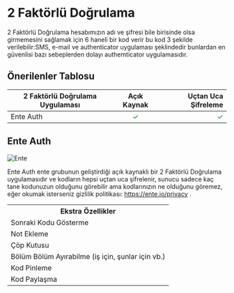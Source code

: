 <!-- NOTLAR 
 - Tablo eklemeyi unutmayın 
 - Uygun görseller eklemeyi unutmayın.
 - İçerik kuralları ve ekleme yapmak sayfalarını ziyaret edebilirsiniz -->

# 2 Faktörlü Doğrulama

2 Faktörlü Doğrulama hesabımızın adı ve şifresi bile birisinde olsa girmemesini sağlamak için 6 haneli bir kod verir bu kod 3 şekilde verilebilir:SMS, e-mail ve authenticator uygulaması şeklindedir bunlardan en güvenlisi bazı sebeplerden dolayı authemticator uygulamasıdır.

## Önerilenler Tablosu

| 2 Faktörlü Doğrulama Uygulaması | Açık Kaynak | Uçtan Uca Şifreleme |
| ------------------------------- |:-----------:| -------------------:|
| Ente Auth | <span style="color: green;">✓</span> | <span style="color: green;">✓</span> |

## Ente Auth

<img src="docs/images.enteAuth.png" alt="Ente">

Ente Auth ente grubunun geliştirdiği açık kaynaklı bir 2 Faktörlü Doğrulama uygulamasıdır ve kodların hepsi uçtan uca şifrelenir, sunucu sadece kaç tane kodunuzun olduğunu görebilir ama kodlarınızın ne olduğunu göremez, eğer okumak isterseniz gizlilik politikası: https://ente.io/privacy .


<table>
<tr>
<th colspan="2">Ekstra Özellikler</th>
</tr>
<tr>
<td>Sonraki Kodu Gösterme</td>
</tr>
<tr>
<td>Not Ekleme</td>
</tr>
<tr>
<td>Çöp Kutusu</td>
</tr>
<tr>
<td>Bölüm Bölüm Ayırabilme (iş için, şunlar için vb.)</td>
</tr>
<tr>
<td>Kod Pinleme</td>
</tr>
<tr>
<td>Kod Paylaşma</td>
</tr>
</table>